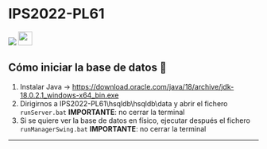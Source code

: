 # IPS2022-PL61
![](https://img.shields.io/badge/Java-ED8B00?style=for-the-badge&logo=java&logoColor=white)
<img src = "https://2.bp.blogspot.com/-Yu3jsuDAex0/Vj0kqb2HrfI/AAAAAAAAAHw/3Z8p7tAE2T0/s1600/HSQLDBDatoJavaIcon.png" height = 28 weight = 56 />

## Cómo iniciar la base de datos 💽
1. Instalar Java -> https://download.oracle.com/java/18/archive/jdk-18.0.2.1_windows-x64_bin.exe
2. Dirigirnos a IPS2022-PL61\hsqldb\hsqldb\data y abrir el fichero `runServer.bat` **IMPORTANTE**: no cerrar la terminal
3. Si se quiere ver la base de datos en físico, ejecutar después el fichero `runManagerSwing.bat` **IMPORTANTE**: no cerrar la terminal

---
